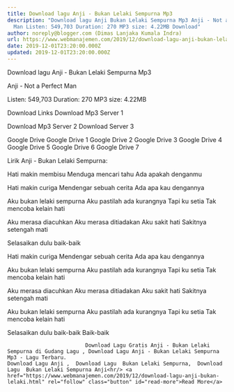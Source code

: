 ```yaml
---
title: Download lagu Anji - Bukan Lelaki Sempurna Mp3
description: "Download lagu Anji Bukan Lelaki Sempurna Mp3 Anji - Not a Perfect
  Man Listen: 549,703 Duration: 270 MP3 size: 4.22MB Download"
author: noreply@blogger.com (Dimas Lanjaka Kumala Indra)
url: https://www.webmanajemen.com/2019/12/download-lagu-anji-bukan-lelaki.html
date: 2019-12-01T23:20:00.000Z
updated: 2019-12-01T23:20:00.000Z
---
```


Download lagu Anji - Bukan Lelaki Sempurna Mp3

  Anji - Not a Perfect Man 

  Listen: 549,703 
  Duration: 270 
  MP3 size: 4.22MB 

  Download Links 
  Download Mp3 Server 1 

  Download Mp3 Server 2 
  Download Server 3 


  Google Drive   Google Drive 1 
  Google Drive 2 
  Google Drive 3 
  Google Drive 4 
  Google Drive 5 
  Google Drive 6 
  Google Drive 7 


                             
Lirik Anji - Bukan Lelaki Sempurna:
                             
Hati makin membisu
  Menduga mencari tahu
  Ada apakah denganmu
  
  Hati makin curiga
  Mendengar sebuah cerita
  Ada apa kau dengannya
  
  Aku bukan lelaki sempurna
  Aku pastilah ada kurangnya
  Tapi ku setia
  Tak mencoba kelain hati
  
  Aku merasa diacuhkan
  Aku merasa ditiadakan
  Aku sakit hati
  Sakitnya setengah mati
  
  Selasaikan dulu baik-baik
  
  Hati makin curiga
  Mendengar sebuah cerita
  Ada apa kau dengannya
  
  Aku bukan lelaki sempurna
  Aku pastilah ada kurangnya
  Tapi ku setia
  Tak mencoba kelain hati
  
  Aku merasa diacuhkan
  Aku merasa ditiadakan
  Aku sakit hati
  Sakitnya setengah mati
  
  Aku bukan lelaki sempurna
  Aku pastilah ada kurangnya
  Tapi ku setia
  Tak mencoba kelain hati
  
  Selasaikan dulu baik-baik
  Baik-baik                                 
                                 
                             Download Lagu Gratis Anji - Bukan Lelaki Sempurna di Gudang Lagu , Download Lagu Anji - Bukan Lelaki Sempurna Mp3 - Lagu Terbaru.                                                         Download Lagu Anji ,  Download Lagu  Bukan Lelaki Sempurna,  Download Lagu  Bukan Lelaki Sempurna Anji<hr/> <a href="https://www.webmanajemen.com/2019/12/download-lagu-anji-bukan-lelaki.html" rel="follow" class="button" id="read-more">Read More</a>